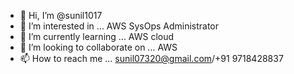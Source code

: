- 👋 Hi, I’m @sunil1017
- 👀 I’m interested in ... AWS SysOps Administrator
- 🌱 I’m currently learning ... AWS cloud 
- 💞️ I’m looking to collaborate on ... AWS
- 📫 How to reach me ... sunil07320@gmail.com/+91 9718428837

<!---
sunil1017/sunil1017 is a ✨ special ✨ repository because its `README.md` (this file) appears on your GitHub profile.
You can click the Preview link to take a look at your changes.
--->

